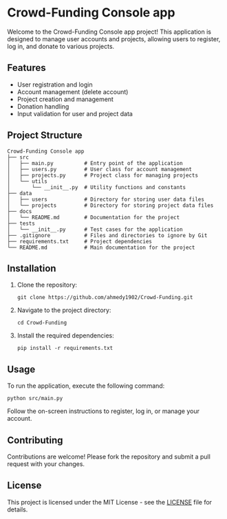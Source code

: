 # Crowd-Funding Console app

Welcome to the Crowd-Funding Console app project! This application is designed to manage user accounts and projects, allowing users to register, log in, and donate to various projects.

## Features

- User registration and login
- Account management (delete account)
- Project creation and management
- Donation handling
- Input validation for user and project data

## Project Structure

```
Crowd-Funding Console app
├── src
│   ├── main.py          # Entry point of the application
│   ├── users.py         # User class for account management
│   ├── projects.py      # Project class for managing projects
│   └── utils
│       └── __init__.py  # Utility functions and constants
├── data
│   ├── users            # Directory for storing user data files
│   └── projects         # Directory for storing project data files
├── docs
│   └── README.md        # Documentation for the project
├── tests
│   └── __init__.py      # Test cases for the application
├── .gitignore           # Files and directories to ignore by Git
├── requirements.txt     # Project dependencies
└── README.md            # Main documentation for the project
```

## Installation

1. Clone the repository:
   ```
   git clone https://github.com/ahmedy1902/Crowd-Funding.git
   ```
2. Navigate to the project directory:
   ```
   cd Crowd-Funding
   ```
3. Install the required dependencies:
   ```
   pip install -r requirements.txt
   ```

## Usage

To run the application, execute the following command:
```
python src/main.py
```

Follow the on-screen instructions to register, log in, or manage your account.

## Contributing

Contributions are welcome! Please fork the repository and submit a pull request with your changes.

## License

This project is licensed under the MIT License - see the [LICENSE](LICENSE) file for details.
